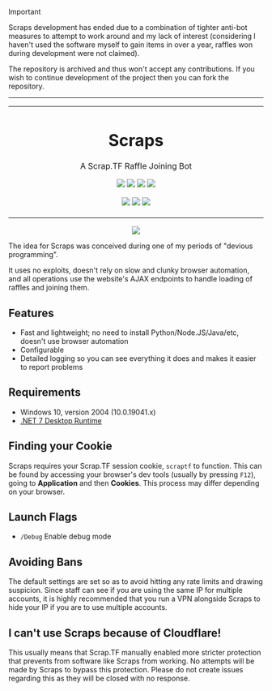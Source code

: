 > [!IMPORTANT]
> Scraps development has ended due to a combination of tighter anti-bot measures to attempt to work around and my lack of interest (considering I haven't used the software myself to gain items in over a year, raffles won during development were not claimed).
>
> The repository is archived and thus won't accept any contributions. If you wish to continue development of the project then you can fork the repository.

---

<p align="center">
	<table>
		<tbody>
			<td align="center">
				<h1>Scraps</h1>
				<p>A Scrap.TF Raffle Joining Bot</p>
				<p>
					<a href="https://github.com/depthbomb/Scraps/commits"><img src="https://img.shields.io/github/last-commit/depthbomb/Scraps.svg?label=Updated&logo=github&style=flat-square&cacheSeconds=60"></a>
					<img src="https://img.shields.io/github/repo-size/depthbomb/Scraps.svg?label=Repo%20Size&logo=github&style=flat-square&cacheSeconds=60">
					<a href="https://github.com/depthbomb/Scraps/releases"><img src="https://img.shields.io/github/downloads/depthbomb/Scraps/total.svg?label=Total%20Downloads&logo=github&style=flat-square&cacheSeconds=60"></a>
					<a href="https://github.com/depthbomb/Scraps/blob/main/LICENSE"><img src="https://img.shields.io/github/license/depthbomb/Scraps.svg?label=License&logo=apache&style=flat-square&cacheSeconds=60"></a>
				</p>
				<p>
					<a href="https://github.com/depthbomb/Scraps/releases/latest"><img src="https://img.shields.io/github/release/depthbomb/Scraps.svg?label=Stable&logo=github&style=flat-square&cacheSeconds=60"></a>
					<a href="https://github.com/depthbomb/Scraps/releases/latest"><img src="https://img.shields.io/github/release-date/depthbomb/Scraps.svg?label=Released&logo=github&style=flat-square&cacheSeconds=60"></a>
					<a href="https://github.com/depthbomb/Scraps/releases/latest"><img src="https://img.shields.io/github/downloads/depthbomb/Scraps/latest/total.svg?label=Release%20Downloads&logo=github&style=flat-square&cacheSeconds=60"></a>
				</p>
				<img width="2000" height="0">
			</td>
		</tbody>
	</table>
</p>

<p align="center">
	<img src="https://i.imgur.com/Cn8r17B.png">
</p>

The idea for Scraps was conceived during one of my periods of "devious programming".

It uses no exploits, doesn't rely on slow and clunky browser automation, and all operations use the website's AJAX endpoints to handle loading of raffles and joining them.

## Features

- Fast and lightweight; no need to install Python/Node.JS/Java/etc, doesn't use browser automation
- Configurable
- Detailed logging so you can see everything it does and makes it easier to report problems

## Requirements

- Windows 10, version 2004 (10.0.19041.x)
- [.NET 7 Desktop Runtime](https://dotnet.microsoft.com/en-us/download/dotnet/7.0)

## Finding your Cookie

Scraps requires your Scrap.TF session cookie, `scraptf` to function. This can be found by accessing your browser's dev tools (usually by pressing `F12`), going to **Application** and then **Cookies**. This process may differ depending on your browser.

## Launch Flags

- `/Debug` Enable debug mode

## Avoiding Bans

The default settings are set so as to avoid hitting any rate limits and drawing suspicion. Since staff can see if you are using the same IP for multiple accounts, it is highly recommended that you run a VPN alongside Scraps to hide your IP if you are to use multiple accounts.

## I can't use Scraps because of Cloudflare!

This usually means that Scrap.TF manually enabled more stricter protection that prevents from software like Scraps from working. No attempts will be made by Scraps to bypass this protection. Please do not create issues regarding this as they will be closed with no response.
